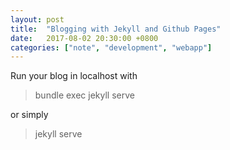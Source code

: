 ```yaml
---
layout: post
title:  "Blogging with Jekyll and Github Pages"
date:   2017-08-02 20:30:00 +0800
categories: ["note", "development", "webapp"]
---
```

Run your blog in localhost with

> bundle exec jekyll serve

or simply

> jekyll serve
